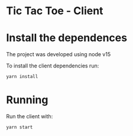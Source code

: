 # Tic Tac Toe - Client


# Install the dependences
The project was developed using node v15

To install the client dependencies run:
```
yarn install
```

# Running
Run the client with:
```
yarn start
```
